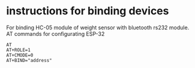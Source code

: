 # instructions for binding devices

For binding HC-05 module of weight sensor with bluetooth rs232 module.
AT commands for configurating ESP-32
```
AT
AT+ROLE=1
AT+CMODE=0
AT+BIND="address"
```


